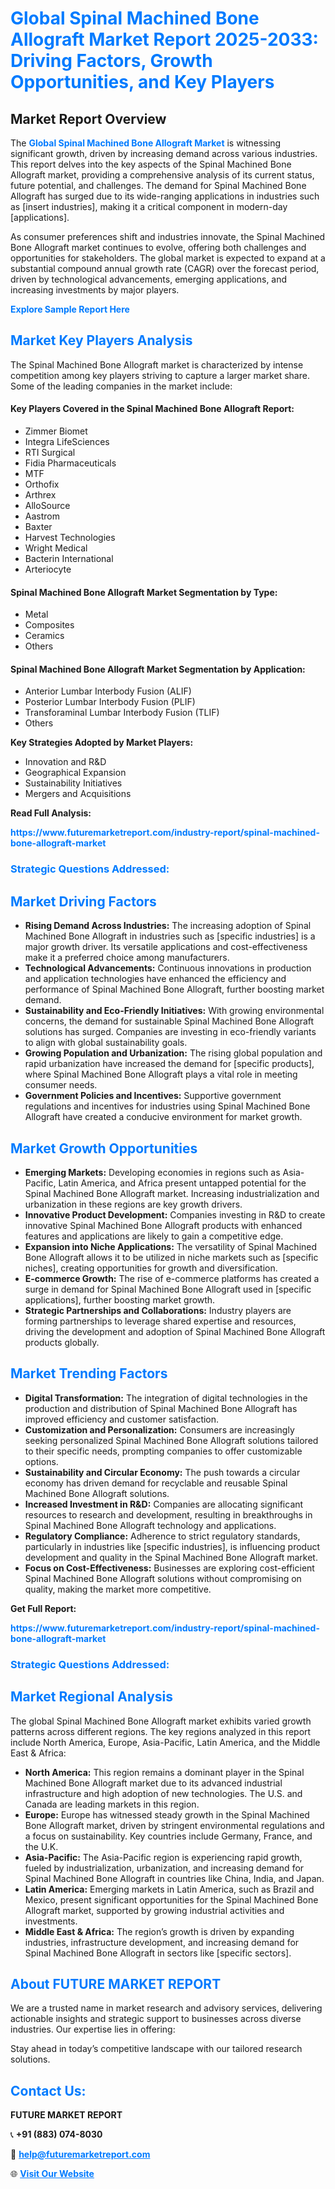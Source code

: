 <h1 style="color: #007BFF;">Global Spinal Machined Bone Allograft Market Report 2025-2033: Driving Factors, Growth Opportunities, and Key Players</h1>

<section id="overview">
<h2>Market Report Overview</h2>
<p>The <a href="https://www.futuremarketreport.com/industry-report/spinal-machined-bone-allograft-market" style="color: #007BFF; text-decoration: none;"><strong>Global Spinal Machined Bone Allograft Market</strong></a> is witnessing significant growth, driven by increasing demand across various industries. This report delves into the key aspects of the Spinal Machined Bone Allograft market, providing a comprehensive analysis of its current status, future potential, and challenges. The demand for Spinal Machined Bone Allograft has surged due to its wide-ranging applications in industries such as [insert industries], making it a critical component in modern-day [applications].</p>
<p>As consumer preferences shift and industries innovate, the Spinal Machined Bone Allograft market continues to evolve, offering both challenges and opportunities for stakeholders. The global market is expected to expand at a substantial compound annual growth rate (CAGR) over the forecast period, driven by technological advancements, emerging applications, and increasing investments by major players.</p>
</section>

<section id="overview">
<p><a href="https://www.futuremarketreport.com/request-sample/reportId=88372" style="color: #007BFF; text-decoration: none;"><strong>Explore Sample Report Here</strong></a></p>
</section>

<section id="key-players">
<h2 style="color: #007BFF;">Market Key Players Analysis</h2>
<p>The Spinal Machined Bone Allograft market is characterized by intense competition among key players striving to capture a larger market share. Some of the leading companies in the market include:</p>
<h4>Key Players Covered in the Spinal Machined Bone Allograft Report:</h4>
<ul><li>Zimmer Biomet</li><li>Integra LifeSciences</li><li>RTI Surgical</li><li>Fidia Pharmaceuticals</li><li>MTF</li><li>Orthofix</li><li>Arthrex</li><li>AlloSource</li><li>Aastrom</li><li>Baxter</li><li>Harvest Technologies</li><li>Wright Medical</li><li>Bacterin International</li><li>Arteriocyte</li></ul>
<h4>Spinal Machined Bone Allograft Market Segmentation by Type:</h4>
<ul><li>Metal</li><li>Composites</li><li>Ceramics</li><li>Others</li></ul>

<h4>Spinal Machined Bone Allograft Market Segmentation by Application:</h4>
<ul><li>Anterior Lumbar Interbody Fusion (ALIF)</li><li>Posterior Lumbar Interbody Fusion (PLIF)</li><li>Transforaminal Lumbar Interbody Fusion (TLIF)</li><li>Others</li></ul>
<p><strong>Key Strategies Adopted by Market Players:</strong></p>
<ul>
<li>Innovation and R&D</li>
<li>Geographical Expansion</li>
<li>Sustainability Initiatives</li>
<li>Mergers and Acquisitions</li>
</ul>
</section>

<section>
<p><strong>Read Full Analysis: </strong></p><a href="https://www.futuremarketreport.com/industry-report/spinal-machined-bone-allograft-market" style="color: #007BFF; text-decoration: none;"><strong>https://www.futuremarketreport.com/industry-report/spinal-machined-bone-allograft-market</strong></a>
<h3 style="color: #007BFF;">Strategic Questions Addressed:</h3>
</section>

<section id="driving-factors">
<h2 style="color: #007BFF;">Market Driving Factors</h2>
<ul>
<li><strong>Rising Demand Across Industries:</strong> The increasing adoption of Spinal Machined Bone Allograft in industries such as [specific industries] is a major growth driver. Its versatile applications and cost-effectiveness make it a preferred choice among manufacturers.</li>
<li><strong>Technological Advancements:</strong> Continuous innovations in production and application technologies have enhanced the efficiency and performance of Spinal Machined Bone Allograft, further boosting market demand.</li>
<li><strong>Sustainability and Eco-Friendly Initiatives:</strong> With growing environmental concerns, the demand for sustainable Spinal Machined Bone Allograft solutions has surged. Companies are investing in eco-friendly variants to align with global sustainability goals.</li>
<li><strong>Growing Population and Urbanization:</strong> The rising global population and rapid urbanization have increased the demand for [specific products], where Spinal Machined Bone Allograft plays a vital role in meeting consumer needs.</li>
<li><strong>Government Policies and Incentives:</strong> Supportive government regulations and incentives for industries using Spinal Machined Bone Allograft have created a conducive environment for market growth.</li>
</ul>
</section>

<section id="growth-opportunities">
<h2 style="color: #007BFF;">Market Growth Opportunities</h2>
<ul>
<li><strong>Emerging Markets:</strong> Developing economies in regions such as Asia-Pacific, Latin America, and Africa present untapped potential for the Spinal Machined Bone Allograft market. Increasing industrialization and urbanization in these regions are key growth drivers.</li>
<li><strong>Innovative Product Development:</strong> Companies investing in R&D to create innovative Spinal Machined Bone Allograft products with enhanced features and applications are likely to gain a competitive edge.</li>
<li><strong>Expansion into Niche Applications:</strong> The versatility of Spinal Machined Bone Allograft allows it to be utilized in niche markets such as [specific niches], creating opportunities for growth and diversification.</li>
<li><strong>E-commerce Growth:</strong> The rise of e-commerce platforms has created a surge in demand for Spinal Machined Bone Allograft used in [specific applications], further boosting market growth.</li>
<li><strong>Strategic Partnerships and Collaborations:</strong> Industry players are forming partnerships to leverage shared expertise and resources, driving the development and adoption of Spinal Machined Bone Allograft products globally.</li>
</ul>
</section>

<section id="trending-factors">
<h2 style="color: #007BFF;">Market Trending Factors</h2>
<ul>
<li><strong>Digital Transformation:</strong> The integration of digital technologies in the production and distribution of Spinal Machined Bone Allograft has improved efficiency and customer satisfaction.</li>
<li><strong>Customization and Personalization:</strong> Consumers are increasingly seeking personalized Spinal Machined Bone Allograft solutions tailored to their specific needs, prompting companies to offer customizable options.</li>
<li><strong>Sustainability and Circular Economy:</strong> The push towards a circular economy has driven demand for recyclable and reusable Spinal Machined Bone Allograft solutions.</li>
<li><strong>Increased Investment in R&D:</strong> Companies are allocating significant resources to research and development, resulting in breakthroughs in Spinal Machined Bone Allograft technology and applications.</li>
<li><strong>Regulatory Compliance:</strong> Adherence to strict regulatory standards, particularly in industries like [specific industries], is influencing product development and quality in the Spinal Machined Bone Allograft market.</li>
<li><strong>Focus on Cost-Effectiveness:</strong> Businesses are exploring cost-efficient Spinal Machined Bone Allograft solutions without compromising on quality, making the market more competitive.</li>
</ul>
</section>

<section>
<p><strong>Get Full Report: </strong></p><a href="https://www.futuremarketreport.com/industry-report/spinal-machined-bone-allograft-market" style="color: #007BFF; text-decoration: none;"><strong>https://www.futuremarketreport.com/industry-report/spinal-machined-bone-allograft-market</strong></a>
<h3 style="color: #007BFF;">Strategic Questions Addressed:</h3>
</section>


<section id="regional-analysis">
<h2 style="color: #007BFF;">Market Regional Analysis</h2>
<p>The global Spinal Machined Bone Allograft market exhibits varied growth patterns across different regions. The key regions analyzed in this report include North America, Europe, Asia-Pacific, Latin America, and the Middle East & Africa:</p>
<ul>
<li><strong>North America:</strong> This region remains a dominant player in the Spinal Machined Bone Allograft market due to its advanced industrial infrastructure and high adoption of new technologies. The U.S. and Canada are leading markets in this region.</li>
<li><strong>Europe:</strong> Europe has witnessed steady growth in the Spinal Machined Bone Allograft market, driven by stringent environmental regulations and a focus on sustainability. Key countries include Germany, France, and the U.K.</li>
<li><strong>Asia-Pacific:</strong> The Asia-Pacific region is experiencing rapid growth, fueled by industrialization, urbanization, and increasing demand for Spinal Machined Bone Allograft in countries like China, India, and Japan.</li>
<li><strong>Latin America:</strong> Emerging markets in Latin America, such as Brazil and Mexico, present significant opportunities for the Spinal Machined Bone Allograft market, supported by growing industrial activities and investments.</li>
<li><strong>Middle East & Africa:</strong> The region’s growth is driven by expanding industries, infrastructure development, and increasing demand for Spinal Machined Bone Allograft in sectors like [specific sectors].</li>
</ul>
</section>

<footer>
<h2 style="color: #007BFF;">About FUTURE MARKET REPORT</h2>
<p>We are a trusted name in market research and advisory services, delivering actionable insights and strategic support to businesses across diverse industries. Our expertise lies in offering:</p>

<p>Stay ahead in today’s competitive landscape with our tailored research solutions.</p>

<h2 style="color: #007BFF;">Contact Us:</h2>
<p><strong>FUTURE MARKET REPORT</strong></p>
<p>📞 <strong>+91 (883) 074-8030</strong></p>
<p>📧 <strong><a href="mailto:help@futuremarketreport.com" style="color: #007BFF;">help@futuremarketreport.com</a></strong></p>
<p>🌐 <strong><a href="https://www.futuremarketreport.com/" style="color: #007BFF;">Visit Our Website</a></strong></p>
</footer>